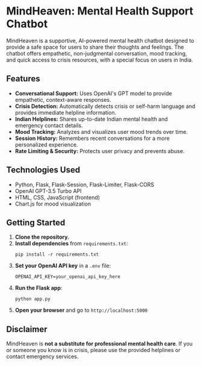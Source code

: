 # MindHeaven: Mental Health Support Chatbot

MindHeaven is a supportive, AI-powered mental health chatbot designed to provide a safe space for users to share their thoughts and feelings. The chatbot offers empathetic, non-judgmental conversation, mood tracking, and quick access to crisis resources, with a special focus on users in India.

## Features

- **Conversational Support:** Uses OpenAI's GPT model to provide empathetic, context-aware responses.
- **Crisis Detection:** Automatically detects crisis or self-harm language and provides immediate helpline information.
- **Indian Helplines:** Shares up-to-date Indian mental health and emergency contact details.
- **Mood Tracking:** Analyzes and visualizes user mood trends over time.
- **Session History:** Remembers recent conversations for a more personalized experience.
- **Rate Limiting & Security:** Protects user privacy and prevents abuse.

## Technologies Used

- Python, Flask, Flask-Session, Flask-Limiter, Flask-CORS
- OpenAI GPT-3.5 Turbo API
- HTML, CSS, JavaScript (frontend)
- Chart.js for mood visualization

## Getting Started

1. **Clone the repository.**
2. **Install dependencies** from `requirements.txt`:
   ```
   pip install -r requirements.txt
   ```
3. **Set your OpenAI API key** in a `.env` file:
   ```
   OPENAI_API_KEY=your_openai_api_key_here
   ```
4. **Run the Flask app**:
   ```
   python app.py
   ```
5. **Open your browser** and go to `http://localhost:5000`

## Disclaimer

MindHeaven is **not a substitute for professional mental health care**. If you or someone you know is in crisis, please use the provided helplines or contact emergency services.
